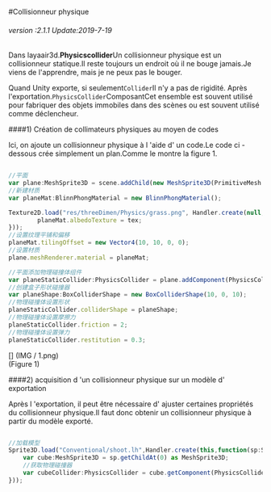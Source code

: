 #Collisionneur physique

###### *version :2.1.1   Update:2019-7-19*

Dans layaair3d.**Physicscollider**Un collisionneur physique est un collisionneur statique.Il reste toujours un endroit où il ne bouge jamais.Je viens de l'apprendre, mais je ne peux pas le bouger.

Quand Unity exporte, si seulement`Collider`Il n'y a pas de rigidité. Après l'exportation.`PhysicsCollider`ComposantCet ensemble est souvent utilisé pour fabriquer des objets immobiles dans des scènes ou est souvent utilisé comme déclencheur.

####1) Création de collimateurs physiques au moyen de codes

Ici, on ajoute un collisionneur physique à l 'aide d' un code.Le code ci - dessous crée simplement un plan.Comme le montre la figure 1.


```typescript

//平面
var plane:MeshSprite3D = scene.addChild(new MeshSprite3D(PrimitiveMesh.createPlane(10, 10, 10, 10))) as MeshSprite3D;
//新建材质
var planeMat:BlinnPhongMaterial = new BlinnPhongMaterial();

Texture2D.load("res/threeDimen/Physics/grass.png", Handler.create(null, function(tex:Texture2D):void {
    	planeMat.albedoTexture = tex;
}));
//设置纹理平铺和偏移
planeMat.tilingOffset = new Vector4(10, 10, 0, 0);
//设置材质
plane.meshRenderer.material = planeMat;

//平面添加物理碰撞体组件
var planeStaticCollider:PhysicsCollider = plane.addComponent(PhysicsCollider);
//创建盒子形状碰撞器
var planeShape:BoxColliderShape = new BoxColliderShape(10, 0, 10);
//物理碰撞体设置形状
planeStaticCollider.colliderShape = planeShape;
//物理碰撞体设置摩擦力
planeStaticCollider.friction = 2;
//物理碰撞体设置弹力
planeStaticCollider.restitution = 0.3;
```


[] (IMG / 1.png) <br > (Figure 1)

####2) acquisition d 'un collisionneur physique sur un modèle d' exportation

Après l 'exportation, il peut être nécessaire d' ajuster certaines propriétés du collisionneur physique.Il faut donc obtenir un collisionneur physique à partir du modèle exporté.


```typescript

//加载模型
Sprite3D.load("Conventional/shoot.lh",Handler.create(this,function(sp:Sprite3D):void{
    var cube:MeshSprite3D = sp.getChildAt(0) as MeshSprite3D;
    //获取物理碰撞器
    var cubeCollider:PhysicsCollider = cube.getComponent(PhysicsCollider);
}));
```



